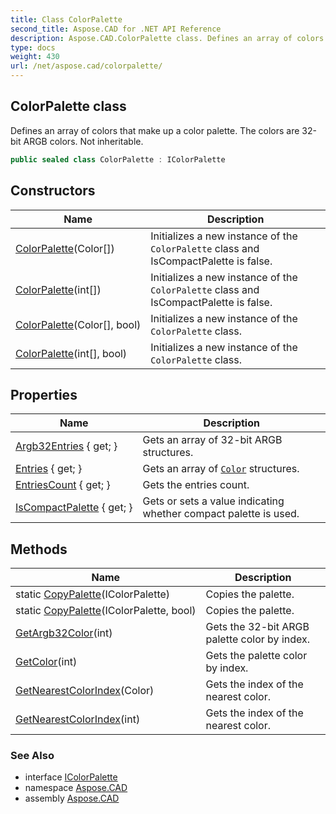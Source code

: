 ```yaml
---
title: Class ColorPalette
second_title: Aspose.CAD for .NET API Reference
description: Aspose.CAD.ColorPalette class. Defines an array of colors that make up a color palette. The colors are 32bit ARGB colors. Not inheritable
type: docs
weight: 430
url: /net/aspose.cad/colorpalette/
---
```

## ColorPalette class

Defines an array of colors that make up a color palette. The colors are 32-bit ARGB colors. Not inheritable.

```csharp
public sealed class ColorPalette : IColorPalette
```

## Constructors

| Name | Description |
| --- | --- |
| [ColorPalette](colorpalette/#constructor)(Color[]) | Initializes a new instance of the `ColorPalette` class and IsCompactPalette is false. |
| [ColorPalette](colorpalette/#constructor_2)(int[]) | Initializes a new instance of the `ColorPalette` class and IsCompactPalette is false. |
| [ColorPalette](colorpalette/#constructor_1)(Color[], bool) | Initializes a new instance of the `ColorPalette` class. |
| [ColorPalette](colorpalette/#constructor_3)(int[], bool) | Initializes a new instance of the `ColorPalette` class. |

## Properties

| Name | Description |
| --- | --- |
| [Argb32Entries](../../aspose.cad/colorpalette/argb32entries/) { get; } | Gets an array of 32-bit ARGB structures. |
| [Entries](../../aspose.cad/colorpalette/entries/) { get; } | Gets an array of [`Color`](../color/) structures. |
| [EntriesCount](../../aspose.cad/colorpalette/entriescount/) { get; } | Gets the entries count. |
| [IsCompactPalette](../../aspose.cad/colorpalette/iscompactpalette/) { get; } | Gets or sets a value indicating whether compact palette is used. |

## Methods

| Name | Description |
| --- | --- |
| static [CopyPalette](../../aspose.cad/colorpalette/copypalette/#copypalette)(IColorPalette) | Copies the palette. |
| static [CopyPalette](../../aspose.cad/colorpalette/copypalette/#copypalette_1)(IColorPalette, bool) | Copies the palette. |
| [GetArgb32Color](../../aspose.cad/colorpalette/getargb32color/)(int) | Gets the 32-bit ARGB palette color by index. |
| [GetColor](../../aspose.cad/colorpalette/getcolor/)(int) | Gets the palette color by index. |
| [GetNearestColorIndex](../../aspose.cad/colorpalette/getnearestcolorindex/#getnearestcolorindex)(Color) | Gets the index of the nearest color. |
| [GetNearestColorIndex](../../aspose.cad/colorpalette/getnearestcolorindex/#getnearestcolorindex_1)(int) | Gets the index of the nearest color. |

### See Also

* interface [IColorPalette](../icolorpalette/)
* namespace [Aspose.CAD](../../aspose.cad/)
* assembly [Aspose.CAD](../../)


